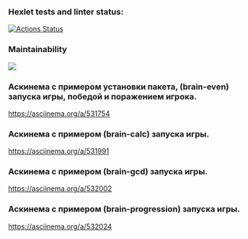### Hexlet tests and linter status:
[![Actions Status](https://github.com/hvaheterduminvenn/frontend-project-44/workflows/hexlet-check/badge.svg)](https://github.com/hvaheterduminvenn/frontend-project-44/actions)

### Maintainability
<a href="https://codeclimate.com/github/hvaheterduminvenn/frontend-project-44/maintainability"><img src="https://api.codeclimate.com/v1/badges/4545d2b4013e41dec96d/maintainability" /></a>

### Аскинема с примером установки пакета, (brain-even) запуска игры, победой и поражением игрока.
https://asciinema.org/a/531754

### Аскинема с примером (brain-calc) запуска игры.
https://asciinema.org/a/531991

### Аскинема с примером (brain-gcd) запуска игры.
https://asciinema.org/a/532002

### Аскинема с примером (brain-progression) запуска игры.
https://asciinema.org/a/532024

